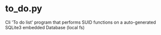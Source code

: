 # to_do.py
Cli 'To do list' program that performs SUID functions on a auto-generated SQLite3 embedded Database (local fs)

